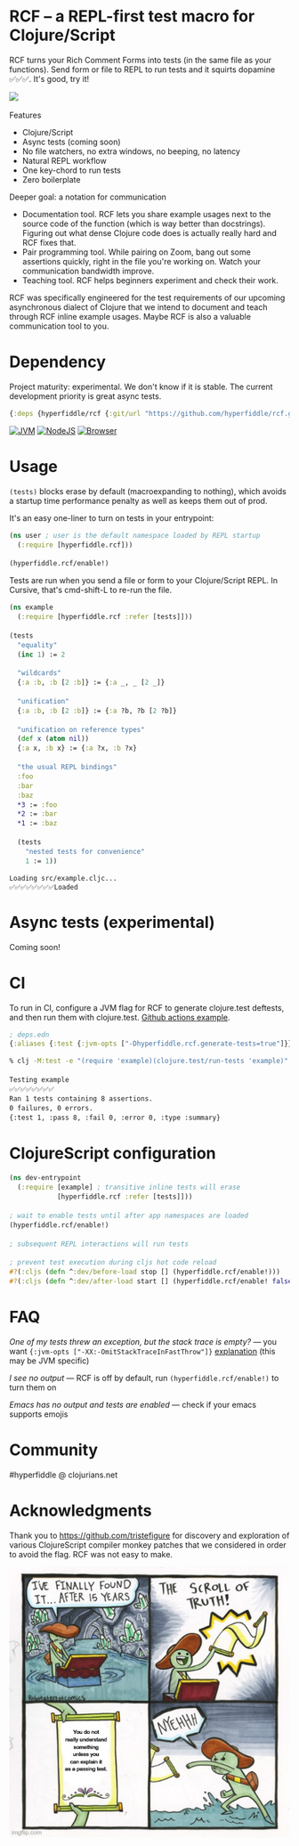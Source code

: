 # RCF – a REPL-first test macro for Clojure/Script

RCF turns your Rich Comment Forms into tests (in the same file as your functions). Send form or file to REPL to run tests and it squirts dopamine ✅✅✅. It's good, try it!

![](https://i.imgur.com/nBOOZq7.png)

Features
* Clojure/Script
* Async tests (coming soon)
* No file watchers, no extra windows, no beeping, no latency
* Natural REPL workflow
* One key-chord to run tests
* Zero boilerplate

Deeper goal: a notation for communication
* Documentation tool. RCF lets you share example usages next to the source code of the function (which is way better than docstrings). Figuring out what dense Clojure code does is actually really hard and RCF fixes that.
* Pair programming tool. While pairing on Zoom, bang out some assertions quickly, right in the file you're working on. Watch your communication bandwidth improve.
* Teaching tool. RCF helps beginners experiment and check their work.

RCF was specifically engineered for the test requirements of our upcoming asynchronous dialect of Clojure that we intend to document and teach through RCF inline example usages. Maybe RCF is also a valuable communication tool to you.

# Dependency

Project maturity: experimental. We don't know if it is stable. The current development priority is great async tests.

```Clojure
{:deps {hyperfiddle/rcf {:git/url "https://github.com/hyperfiddle/rcf.git" :sha ...}}}
```

[![JVM](https://github.com/hyperfiddle/rcf/actions/workflows/tests_clj.yml/badge.svg?branch=master)](https://github.com/hyperfiddle/rcf/actions/workflows/tests_clj.yml)
[![NodeJS](https://github.com/hyperfiddle/rcf/actions/workflows/tests_node.yml/badge.svg?branch=master)](https://github.com/hyperfiddle/rcf/actions/workflows/tests_node.yml)
[![Browser](https://github.com/hyperfiddle/rcf/actions/workflows/tests_browser.yml/badge.svg?branch=master)](https://github.com/hyperfiddle/rcf/actions/workflows/tests_browser.yml)

# Usage

`(tests)` blocks erase by default (macroexpanding to nothing), which avoids a startup time performance penalty as well as keeps them out of prod.

It's an easy one-liner to turn on tests in your entrypoint:

```clojure
(ns user ; user is the default namespace loaded by REPL startup
  (:require [hyperfiddle.rcf]))

(hyperfiddle.rcf/enable!)
```
Tests are run when you send a file or form to your Clojure/Script REPL. In Cursive, that's cmd-shift-L to re-run the file.

```clojure
(ns example
  (:require [hyperfiddle.rcf :refer [tests]]))

(tests
  "equality"
  (inc 1) := 2

  "wildcards"
  {:a :b, :b [2 :b]} := {:a _, _ [2 _]}

  "unification"
  {:a :b, :b [2 :b]} := {:a ?b, ?b [2 ?b]}

  "unification on reference types"
  (def x (atom nil))
  {:a x, :b x} := {:a ?x, :b ?x}

  "the usual REPL bindings"
  :foo
  :bar
  :baz
  *3 := :foo
  *2 := :bar
  *1 := :baz

  (tests
    "nested tests for convenience"
    1 := 1))
```
```text
Loading src/example.cljc...
✅✅✅✅✅✅✅✅Loaded
```

# Async tests (experimental)

Coming soon!

# CI

To run in CI, configure a JVM flag for RCF to generate clojure.test deftests, and then run them with clojure.test. [Github actions example](https://github.com/hyperfiddle/rcf/tree/master/.github/workflows).

```Clojure
; deps.edn
{:aliases {:test {:jvm-opts ["-Dhyperfiddle.rcf.generate-tests=true"]}}}
```
```bash
% clj -M:test -e "(require 'example)(clojure.test/run-tests 'example)"

Testing example
✅✅✅✅✅✅✅✅
Ran 1 tests containing 8 assertions.
0 failures, 0 errors.
{:test 1, :pass 8, :fail 0, :error 0, :type :summary}
```

# ClojureScript configuration

```Clojure
(ns dev-entrypoint
  (:require [example] ; transitive inline tests will erase
            [hyperfiddle.rcf :refer [tests]]))

; wait to enable tests until after app namespaces are loaded
(hyperfiddle.rcf/enable!)

; subsequent REPL interactions will run tests

; prevent test execution during cljs hot code reload
#?(:cljs (defn ^:dev/before-load stop [] (hyperfiddle.rcf/enable!)))
#?(:cljs (defn ^:dev/after-load start [] (hyperfiddle.rcf/enable! false)))
```

# FAQ

*One of my tests threw an exception, but the stack trace is empty?* — you want `{:jvm-opts ["-XX:-OmitStackTraceInFastThrow"]}` [explanation](https://web.archive.org/web/20190416091616/http://yellerapp.com/posts/2015-05-11-clojure-no-stacktrace.html) (this may be JVM specific)

*I see no output* — RCF is off by default, run `(hyperfiddle.rcf/enable!)` to turn them on

*Emacs has no output and tests are enabled* — check if your emacs supports emojis

# Community

&#35;hyperfiddle @ clojurians.net

# Acknowledgments

Thank you to https://github.com/tristefigure for discovery and exploration of various ClojureScript compiler monkey patches that we considered in order to avoid the flag. RCF was not easy to make.

![Scroll Of Truth meme saying "you do not really understand something until you can explain it as a passing test".](./doc/meme.png)
